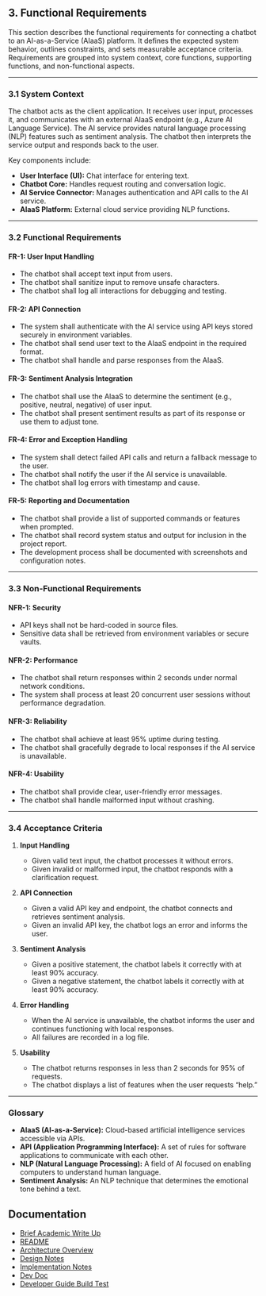 <!-- /docs/DEV_DOC.md -->
## 3. Functional Requirements

This section describes the functional requirements for connecting a chatbot to an AI-as-a-Service (AIaaS) platform. It defines the expected system behavior, outlines constraints, and sets measurable acceptance criteria. Requirements are grouped into system context, core functions, supporting functions, and non-functional aspects.

---

### 3.1 System Context

The chatbot acts as the client application. It receives user input, processes it, and communicates with an external AIaaS endpoint (e.g., Azure AI Language Service). The AI service provides natural language processing (NLP) features such as sentiment analysis. The chatbot then interprets the service output and responds back to the user.

Key components include:
- **User Interface (UI):** Chat interface for entering text.
- **Chatbot Core:** Handles request routing and conversation logic.
- **AI Service Connector:** Manages authentication and API calls to the AI service.
- **AIaaS Platform:** External cloud service providing NLP functions.

---

### 3.2 Functional Requirements

#### FR-1: User Input Handling
- The chatbot shall accept text input from users.
- The chatbot shall sanitize input to remove unsafe characters.
- The chatbot shall log all interactions for debugging and testing.

#### FR-2: API Connection
- The system shall authenticate with the AI service using API keys stored securely in environment variables.
- The chatbot shall send user text to the AIaaS endpoint in the required format.
- The chatbot shall handle and parse responses from the AIaaS.

#### FR-3: Sentiment Analysis Integration
- The chatbot shall use the AIaaS to determine the sentiment (e.g., positive, neutral, negative) of user input.
- The chatbot shall present sentiment results as part of its response or use them to adjust tone.

#### FR-4: Error and Exception Handling
- The system shall detect failed API calls and return a fallback message to the user.
- The chatbot shall notify the user if the AI service is unavailable.
- The chatbot shall log errors with timestamp and cause.

#### FR-5: Reporting and Documentation
- The chatbot shall provide a list of supported commands or features when prompted.
- The chatbot shall record system status and output for inclusion in the project report.
- The development process shall be documented with screenshots and configuration notes.

---

### 3.3 Non-Functional Requirements

#### NFR-1: Security
- API keys shall not be hard-coded in source files.
- Sensitive data shall be retrieved from environment variables or secure vaults.

#### NFR-2: Performance
- The chatbot shall return responses within 2 seconds under normal network conditions.
- The system shall process at least 20 concurrent user sessions without performance degradation.

#### NFR-3: Reliability
- The chatbot shall achieve at least 95% uptime during testing.
- The chatbot shall gracefully degrade to local responses if the AI service is unavailable.

#### NFR-4: Usability
- The chatbot shall provide clear, user-friendly error messages.
- The chatbot shall handle malformed input without crashing.

---

### 3.4 Acceptance Criteria

1. **Input Handling**
   - Given valid text input, the chatbot processes it without errors.
   - Given invalid or malformed input, the chatbot responds with a clarification request.

2. **API Connection**
   - Given a valid API key and endpoint, the chatbot connects and retrieves sentiment analysis.
   - Given an invalid API key, the chatbot logs an error and informs the user.

3. **Sentiment Analysis**
   - Given a positive statement, the chatbot labels it correctly with at least 90% accuracy.
   - Given a negative statement, the chatbot labels it correctly with at least 90% accuracy.

4. **Error Handling**
   - When the AI service is unavailable, the chatbot informs the user and continues functioning with local responses.
   - All failures are recorded in a log file.

5. **Usability**
   - The chatbot returns responses in less than 2 seconds for 95% of requests.
   - The chatbot displays a list of features when the user requests “help.”

---

### Glossary

- **AIaaS (AI-as-a-Service):** Cloud-based artificial intelligence services accessible via APIs.
- **API (Application Programming Interface):** A set of rules for software applications to communicate with each other.
- **NLP (Natural Language Processing):** A field of AI focused on enabling computers to understand human language.
- **Sentiment Analysis:** An NLP technique that determines the emotional tone behind a text.

## Documentation

- [Brief Academic Write Up](Brief_Academic_Write_Up.md)
- [README](../README.md)
- [Architecture Overview](architecture.md)  
- [Design Notes](design.md)  
- [Implementation Notes](storefront/IMPLEMENTATION.md) 
- [Dev Doc](DEV_DOC.md)
- [Developer Guide Build Test](Developer_Guide_Build_Test.md) 
